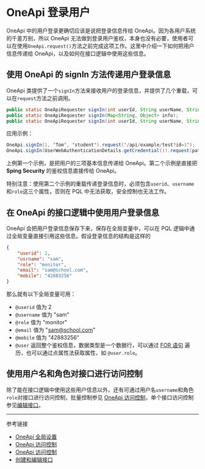 # OneApi 登录用户

OneApi 中的用户登录更确切应该是说把登录信息传给 OneApi。因为各用户系统的千差万别，所以 OneApi 无法做到登录用户鉴权，本身也没有必要，使用者可以在使用`OneApi.request()`方法之前完成这项工作。这里中介绍一下如何把用户信息传递给 OneApi，以及如何在接口逻辑中使用这些信息。

## 使用 OneApi 的 signIn 方法传递用户登录信息

OneApi 类提供了一个`signIn`方法来接收用户的登录信息，并提供了几个重载，可以在`request`方法之前调用。

```java
public static OneApiRequester signIn(int userId, String userName, String role);
public static OneApiRequester signIn(Map<String, Object> info);
public static OneApiRequester signIn(int userId, String userName, String role, Map<String, Object> info);
```

应用示例：

```java
OneApi.signIn(1, 'Tom', 'student').request('/api/example/test?id=1');
OneApi.signIn(UserWebAuthenticationDetails.getCredential()).request(path);
```

上例第一个示例，是把用户的三项基本信息传递给 OneApi。第二个示例是直接把 **Sping Security** 的鉴权信息直接传给 OneApi。

特别注意：使用第二个示例的重载传递登录信息时，必须包含`userid`、`username`和`role`这三个属性，否则在 PQL 中无法获取，安全控制也无法工作。

## 在 OneApi 的接口逻辑中使用用户登录信息

OneApi 会把用户登录信息保存下来，保存在全局变量中，可以在 PQL 逻辑中通过全局变量直接引用这些信息。假设登录信息的结构是这样的

```json
{
    "userid": 2,
    "usrname": "sam",
    "role": "monitor",
    "email": "sam@school.com",
    "mobile": "42883256"
}
```

那么就有以下全局变量可用：

* `@userid` 值为 2
* `@username` 值为 "sam"
* `@role` 值为 "monitor"
* `@email` 值为 "sam@school.com"
* `@mobile` 值为 "42883256"
* `@user` 返回整个鉴权信息，数据类型是一个数据行，可以通过 [FOR 语句](/pql/for.md) 遍历，也可以通过点属性法获取属性，如 `@user.role`。

## 使用用户名和角色对接口进行访问控制

除了能在接口逻辑中使用这些用户信息以外，还有可通过用户名`username`和角色`role`对接口进行访问控制，批量控制参见 [OneApi 访问控制](/oneapi/permit.md)，单个接口访问控制参见[编辑接口](/oneapi/edit.md)。


---
参考链接

* [OneApi 全局设置](/oneapi/setup.md)
* [OneApi 访问控制](/oneapi/token.md)
* [OneApi 访问控制](/oneapi/permit.md)
* [创建和编辑接口](/oneapi/edit.md)